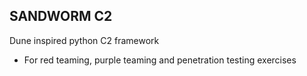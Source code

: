 ## SANDWORM C2

Dune inspired python C2 framework

- For red teaming, purple teaming and penetration testing exercises
